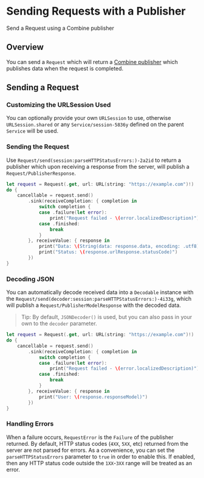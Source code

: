 # Sending Requests with a Publisher

Send a Request using a Combine publisher

## Overview

You can send a ``Request`` which will return a [Combine publisher](https://developer.apple.com/documentation/combine) which
publishes data when the request is completed.

## Sending a Request

### Customizing the URLSession Used

You can optionally provide your own `URLSession` to use, otherwise `URLSession.shared` or any ``Service/session-5836y`` defined on the parent ``Service`` will be used.

### Sending the Request

Use ``Request/send(session:parseHTTPStatusErrors:)-2a2id`` to return a publisher which
upon receiving a response from the server, will publish a ``Request/PublisherResponse``.

```swift
let request = Request(.get, url: URL(string: "https://example.com")!)
do {
    cancellable = request.send()
        .sink(receiveCompletion: { completion in
            switch completion {
            case .failure(let error):
                print("Request failed - \(error.localizedDescription)")
            case .finished:
                break
            }
        }, receiveValue: { response in
            print("Data: \(String(data: response.data, encoding: .utf8))")
            print("Status: \(response.urlResponse.statusCode)")
        })
}
```

### Decoding JSON

You can automatically decode received data into a `Decodable` instance with the
``Request/send(decoder:session:parseHTTPStatusErrors:)-4i33g``, which will publish a
``Request/PublisherModelResponse`` with the decoded data.

> Tip: By default, `JSONDecoder()` is used, but you can also pass in your own to the `decoder` parameter.

```swift
let request = Request(.get, url: URL(string: "https://example.com")!)
do {
    cancellable = request.send()
        .sink(receiveCompletion: { completion in
            switch completion {
            case .failure(let error):
                print("Request failed - \(error.localizedDescription)")
            case .finished:
                break
            }
        }, receiveValue: { response in
            print("User: \(response.responseModel)")
        })
}
```

### Handling Errors

When a failure occurs, ``RequestError`` is the `Failure` of the publisher returned. By default, HTTP status codes (`4XX`, `5XX`, etc) returned from the server are not parsed for errors. As a convenience, you can set the `parseHTTPStatusErrors` parameter to `true` in order to enable this. If enabled, then any HTTP status code outside the `1XX`-`3XX` range will be treated as an error.
